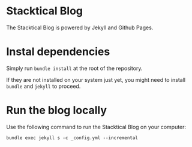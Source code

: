 # Stacktical Blog

The Stacktical Blog is powered by Jekyll and Github Pages.

# Instal dependencies

Simply run `bundle install` at the root of the repository.

If they are not installed on your system just yet, you might need to install `bundle` and `jekyll` to proceed.

# Run the blog locally

Use the following command to run the Stacktical Blog on your computer:

`bundle exec jekyll s -c _config.yml --incremental`
